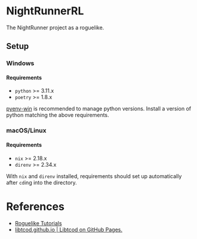 # NightRunnerRL

The NightRunner project as a roguelike.

## Setup
### Windows
#### Requirements
- `python` >= 3.11.x
- `poetry` >= 1.8.x
 
[pyenv-win](https://github.com/pyenv-win/pyenv-win) is recommended to manage python versions. Install a version of python matching the above requirements.

### macOS/Linux
#### Requirements
- `nix` >= 2.18.x
- `direnv` >= 2.34.x

With `nix` and `direnv` installed, requirements should set up automatically after `cd`ing into the directory.

# References
- [Roguelike Tutorials](https://rogueliketutorials.com/)
- [libtcod.github.io | Libtcod on GitHub Pages.](https://libtcod.github.io/)